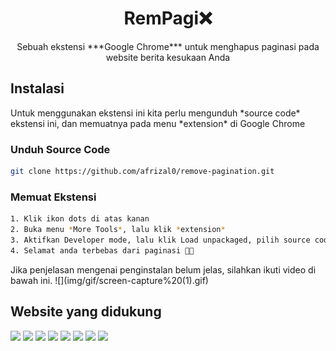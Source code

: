 <h1 align=center>RemPagi❌</h1>
<p align=center>Sebuah ekstensi ***Google Chrome*** untuk menghapus paginasi pada website berita kesukaan Anda</p>

<h2>Instalasi</h2>
<p>Untuk menggunakan ekstensi ini kita perlu mengunduh *source code* ekstensi ini, dan memuatnya pada menu *extension* di Google Chrome</p>
<h3>Unduh Source Code</h3>

```bash
git clone https://github.com/afrizal0/remove-pagination.git
```

<h3>Memuat Ekstensi</h3>

```bash
1. Klik ikon dots di atas kanan
2. Buka menu *More Tools*, lalu klik *extension*
3. Aktifkan Developer mode, lalu klik Load unpackaged, pilih source code yang tadi sudah diunduh
4. Selamat anda terbebas dari paginasi 🎉🎉
```

<p>Jika penjelasan mengenai penginstalan belum jelas, silahkan ikuti video di bawah ini.
![](img/gif/screen-capture%20(1).gif)

<h2>Website yang didukung</h2>
<img src="http://assets.kompasiana.com/items/album/2017/02/20/kompasiana-logo-58aa3012b8937321178c8163.png" width="180" >
<img src="https://asset.kompas.com/data/2019/bca/images/logokompas.png" width="180">
<img src="https://www.sobatku.co.id/wp-content/uploads/2019/03/tribunnews.png" width="180">
<img src="https://public.viva.co.id/asset-viva/responsive-web/img/logo-rebranding-black.png?v=1.1.33" width="180">
<img src="https://klikkaltim.com/images/suara.png" width="180">
<img src="https://upload.wikimedia.org/wikipedia/commons/thumb/3/33/Jawa_Pos_Group_logo.svg/2560px-Jawa_Pos_Group_logo.svg.png" width="180">
<img src="https://assets.pikiran-rakyat.com/www/2019/mobile/images/logo_pikiran_rakyat.png?v=59" width="180">
<img src="https://upload.wikimedia.org/wikipedia/commons/9/9d/Logo-sindonews.png?v=59" width="180">



```



